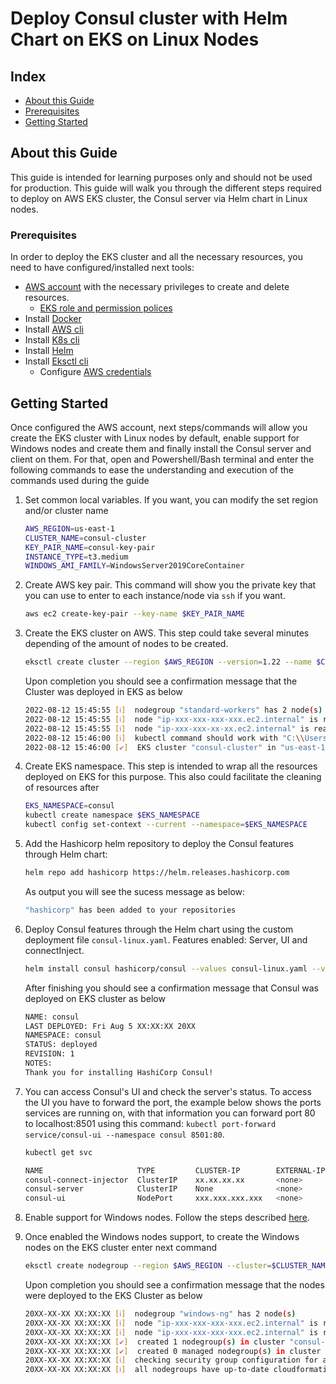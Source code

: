 # Deploy Consul cluster with Helm Chart on EKS on Linux Nodes

## Index

- [About this Guide](#about-this-guide)
- [Prerequisites](#prerequisites)
- [Getting Started](#getting-started)

## About this Guide

This guide is intended for learning purposes only and should not be used for production. This guide will walk you through the different steps required to deploy on AWS EKS cluster, the Consul server via Helm chart in Linux nodes.

### Prerequisites

In order to deploy the EKS cluster and all the necessary resources, you need to have configured/installed next tools:

- [AWS account](https://aws.amazon.com/account/) with the necessary privileges to create and delete resources.
  - [EKS role and permission polices](https://docs.aws.amazon.com/eks/latest/userguide/security-iam.html#security_iam_access-manage)
- Install [Docker](https://docs.docker.com/get-docker/)
- Install [AWS cli](https://docs.aws.amazon.com/cli/latest/userguide/getting-started-install.html)
- Install [K8s cli](https://kubernetes.io/docs/tasks/tools/install-kubectl-windows/)
- Install [Helm](https://helm.sh/docs/intro/install/)
- Install [Eksctl cli](https://docs.aws.amazon.com/eks/latest/userguide/eksctl.html)
  - Configure [AWS credentials](https://docs.aws.amazon.com/cli/latest/userguide/cli-configure-quickstart.html#cli-configure-quickstart-config)

## Getting Started

Once configured the AWS account, next steps/commands will allow you create the EKS cluster with Linux nodes by default, enable support for Windows nodes and create them and finally install the Consul server and client on them. For that, open and Powershell/Bash terminal and enter the following commands to ease the understanding and execution of the commands used during the guide

1. Set common local variables. If you want, you can modify the set region and/or cluster name

   ```bash
   AWS_REGION=us-east-1
   CLUSTER_NAME=consul-cluster
   KEY_PAIR_NAME=consul-key-pair
   INSTANCE_TYPE=t3.medium
   WINDOWS_AMI_FAMILY=WindowsServer2019CoreContainer
   ```

1. Create AWS key pair. This command will show you the private key that you can use to enter to each instance/node via `ssh` if you want.

   ```bash
   aws ec2 create-key-pair --key-name $KEY_PAIR_NAME
   ```

1. Create the EKS cluster on AWS. This step could take several minutes depending of the amount of nodes to be created.

   ```bash
   eksctl create cluster --region $AWS_REGION --version=1.22 --name $CLUSTER_NAME --nodegroup-name standard-workers --node-type $INSTANCE_TYPE --nodes=2 --ssh-access --ssh-public-key $KEY_PAIR_NAME
   ```

   Upon completion you should see a confirmation message that the Cluster was deployed in EKS as below

   ```bash
   2022-08-12 15:45:55 [ℹ]  nodegroup "standard-workers" has 2 node(s)
   2022-08-12 15:45:55 [ℹ]  node "ip-xxx-xxx-xxx-xxx.ec2.internal" is ready
   2022-08-12 15:45:55 [ℹ]  node "ip-xxx-xxx-xx-xx.ec2.internal" is ready
   2022-08-12 15:46:00 [ℹ]  kubectl command should work with "C:\\Users\\xxxxxxx\\.kube\\config", try 'kubectl get nodes'
   2022-08-12 15:46:00 [✔]  EKS cluster "consul-cluster" in "us-east-1" region is ready
   ```

1. Create EKS namespace. This step is intended to wrap all the resources deployed on EKS for this purpose. This also could facilitate the cleaning of resources after

   ```bash
   EKS_NAMESPACE=consul
   kubectl create namespace $EKS_NAMESPACE
   kubectl config set-context --current --namespace=$EKS_NAMESPACE
   ```

1. Add the Hashicorp helm repository to deploy the Consul features through Helm chart:

   ```bash
   helm repo add hashicorp https://helm.releases.hashicorp.com
   ```

   As output you will see the sucess message as below:

   ```bash
   "hashicorp" has been added to your repositories
   ```

1. Deploy Consul features through the Helm chart using the custom deployment file `consul-linux.yaml`. Features enabled: Server, UI and connectInject.

   ```bash
   helm install consul hashicorp/consul --values consul-linux.yaml --version "1.0.0"
   ```

   After finishing you should see a confirmation message that Consul was deployed on EKS cluster as below

   ```bash
   NAME: consul
   LAST DEPLOYED: Fri Aug 5 XX:XX:XX 20XX
   NAMESPACE: consul
   STATUS: deployed
   REVISION: 1
   NOTES:
   Thank you for installing HashiCorp Consul!
   ```

1. You can access Consul's UI and check the server's status. To access the UI you have to forward the port, the example below shows the ports services are running on, with that information you can forward port 80 to localhost:8501 using this command: `kubectl port-forward service/consul-ui --namespace consul 8501:80`.  

   ```bash
   kubectl get svc

   NAME                     TYPE         CLUSTER-IP        EXTERNAL-IP   PORT(S)
   consul-connect-injector  ClusterIP    xx.xx.xx.xx       <none>        443/TCP
   consul-server            ClusterIP    None              <none>        8500/TCP,8502/TCP,8301/TCP,8301/UDP,8302/TCP,8302/UDP,8300/TCP,8600/TCP,8600/UDP
   consul-ui                NodePort     xxx.xxx.xxx.xxx   <none>        80:31951/TCP
   ```

1. Enable support for Windows nodes. Follow the steps described [here](https://docs.aws.amazon.com/eks/latest/userguide/windows-support.html).

1. Once enabled the Windows nodes support, to create the Windows nodes on the EKS cluster enter next command

   ```bash
   eksctl create nodegroup --region $AWS_REGION --cluster=$CLUSTER_NAME --managed=false --name windows-ng --node-ami-family=$WINDOWS_AMI_FAMILY --nodes=2 --node-type=$INSTANCE_TYPE --ssh-access --ssh-public-key $KEY_PAIR_NAME
   ```

   Upon completion you should see a confirmation message that the nodes were deployed to the EKS Cluster as below

   ```bash
   20XX-XX-XX XX:XX:XX [ℹ]  nodegroup "windows-ng" has 2 node(s)
   20XX-XX-XX XX:XX:XX [ℹ]  node "ip-xxx-xxx-xxx-xxx.ec2.internal" is ready
   20XX-XX-XX XX:XX:XX [ℹ]  node "ip-xxx-xxx-xxx-xxx.ec2.internal" is ready
   20XX-XX-XX XX:XX:XX [✔]  created 1 nodegroup(s) in cluster "consul-cluster"
   20XX-XX-XX XX:XX:XX [✔]  created 0 managed nodegroup(s) in cluster "consul-cluster"
   20XX-XX-XX XX:XX:XX [ℹ]  checking security group configuration for all nodegroups
   20XX-XX-XX XX:XX:XX [ℹ]  all nodegroups have up-to-date cloudformation templates
   ```
